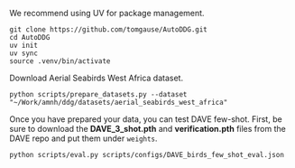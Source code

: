 We recommend using UV for package management.
```
git clone https://github.com/tomgause/AutoDDG.git
cd AutoDDG
uv init
uv sync
source .venv/bin/activate
```
Download Aerial Seabirds West Africa dataset.
```
python scripts/prepare_datasets.py --dataset "~/Work/amnh/ddg/datasets/aerial_seabirds_west_africa"
```
Once you have prepared your data, you can test DAVE few-shot. First, be sure to download the **DAVE_3_shot.pth** and **verification.pth** files from the DAVE repo and put them under `weights`.
```
python scripts/eval.py scripts/configs/DAVE_birds_few_shot_eval.json
```
